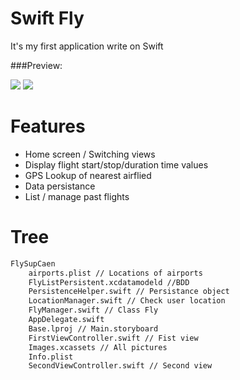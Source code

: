 Swift Fly
====================================

It's my first application write on Swift

###Preview: 

![](http://adowya.fr/img/swiftfly1.png)
![](http://adowya.fr/img/swiftfly2.png)


Features
======

- Home screen / Switching views
- Display flight start/stop/duration time values
- GPS Lookup of nearest airflied
- Data persistance
- List / manage past flights

Tree
======

```html
FlySupCaen
	airports.plist // Locations of airports
	FlyListPersistent.xcdatamodeld //BDD
	PersistenceHelper.swift // Persistance object
	LocationManager.swift // Check user location
	FlyManager.swift // Class Fly
	AppDelegate.swift 
	Base.lproj // Main.storyboard
	FirstViewController.swift // Fist view
	Images.xcassets // All pictures
	Info.plist 
	SecondViewController.swift // Second view

```

